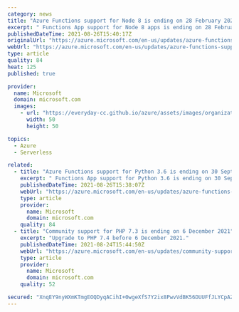 ```yaml
---
category: news
title: "Azure Functions support for Node 8 is ending on 28 February 2022"
excerpt: " Functions App support for Node 8 apps is ending on 28 February 2022, we recommend you upgrade to Node 14. "
publishedDateTime: 2021-08-26T15:40:17Z
originalUrl: "https://azure.microsoft.com/en-us/updates/azure-functions-support-for-node-8-is-ending-on-28-february-2022/"
webUrl: "https://azure.microsoft.com/en-us/updates/azure-functions-support-for-node-8-is-ending-on-28-february-2022/"
type: article
quality: 84
heat: 125
published: true

provider:
  name: Microsoft
  domain: microsoft.com
  images:
    - url: "https://everyday-cc.github.io/azure/assets/images/organizations/microsoft.com-50x50.jpg"
      width: 50
      height: 50

topics:
  - Azure
  - Serverless

related:
  - title: "Azure Functions support for Python 3.6 is ending on 30 September 2022"
    excerpt: " Functions App support for Python 3.6 is ending on 30 September 2022, we recommend you upgrade to Python 3.8. "
    publishedDateTime: 2021-08-26T15:38:07Z
    webUrl: "https://azure.microsoft.com/en-us/updates/azure-functions-support-for-python-36-is-ending-on-30-september-2022/"
    type: article
    provider:
      name: Microsoft
      domain: microsoft.com
    quality: 84
  - title: "Community support for PHP 7.3 is ending on 6 December 2021"
    excerpt: "Upgrade to PHP 7.4 before 6 December 2021."
    publishedDateTime: 2021-08-24T15:44:50Z
    webUrl: "https://azure.microsoft.com/en-us/updates/community-support-for-php-73-is-ending-on-6-december-2021/"
    type: article
    provider:
      name: Microsoft
      domain: microsoft.com
    quality: 52

secured: "XnqEY9nyWXmKTmgEOQDyqACihI+0wgeXfS7Y2ix8PwvVdBK56DUUFfJLYCpAZP4zhJbw1A15k4x0h0bUefN49t37KEW8YeU67hidVfHUWkpSoE+Q/vvG76kaB40kpKoHv5OFLJOJX+8aTTJaut+xObIhJkCwUHrJyvdbgIXU+DhXuI2pH4VkrJURrYL5g9Q9dsxgkD5ExwhQ7bEy6licbchCBet5fOJcf6dpnCQmzTM8ZhOQjD84xZA6ynJoRsKHlB/5L3pc37XioStZ/e00SGj8erX1tvs0k8TKRPO11SnzOLL6OmNLy5HOpHyyXI2nseUlFEw/YIkjeITDYCsK/31+fe8d2ReKTnDZg/cMuxk=;4mKfLlD8czTCCzUD4jgd6A=="
---
```


